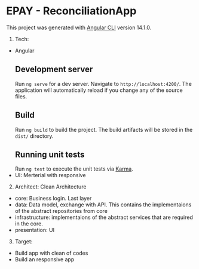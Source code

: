 # EPAY - ReconciliationApp

This project was generated with [Angular CLI](https://github.com/angular/angular-cli) version 14.1.0.

1. Tech:
  - Angular
    ## Development server
    Run `ng serve` for a dev server. Navigate to `http://localhost:4200/`. The application will automatically reload if you change any of the source files.
    ## Build
    Run `ng build` to build the project. The build artifacts will be stored in the `dist/` directory.
    ## Running unit tests
    Run `ng test` to execute the unit tests via [Karma](https://karma-runner.github.io). 
  - UI: Merterial with responsive

2. Architect: Clean Architecture
- core: Business login. Last layer
- data: Data model, exchange with API. This contains the implementaions of the abstract repositories from core
- infrastructure: implementaions of the abstract services that are required in the core.
- presentation: UI

3. Target:
  - Build app with clean of codes
  - Build an responsive app
